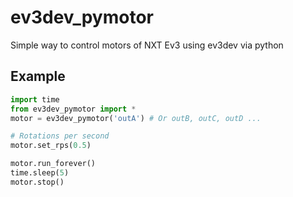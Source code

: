 # ev3dev_pymotor
Simple way to control motors of NXT Ev3 using ev3dev via python

## Example

```python
import time
from ev3dev_pymotor import *
motor = ev3dev_pymotor('outA') # Or outB, outC, outD ...

# Rotations per second
motor.set_rps(0.5)

motor.run_forever()
time.sleep(5)
motor.stop()
```
